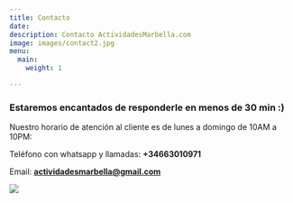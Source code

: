 ```yaml
---
title: Contacto
date: 
description: Contacto ActividadesMarbella.com
image: images/contact2.jpg
menu:
  main:
    weight: 1

---
```

### Estaremos encantados de responderle en menos de 30 min :)

Nuestro horario de atención al cliente es de lunes a domingo de 10AM a 10PM:

Teléfono con whatsapp y llamadas: **+34663010971**

Email: **actividadesmarbella@gmail.com**

![](/images/logo-peque2.png)